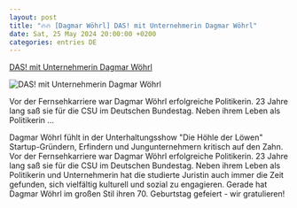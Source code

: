```yaml
---
layout: post
title: "🔥🔥 [Dagmar Wöhrl] DAS! mit Unternehmerin Dagmar Wöhrl"
date: Sat, 25 May 2024 20:00:00 +0200
categories: entries DE
---
```

[DAS! mit Unternehmerin Dagmar Wöhrl](https://www.ndr.de/fernsehen/sendungen/das/DAS-mit-Unternehmerin-Dagmar-Woehrl,dasx36342.html)

![DAS! mit Unternehmerin Dagmar Wöhrl](https://www.ndr.de/fernsehen/screenshot1754354_v-contentxl.jpg)

Vor der Fernsehkarriere war Dagmar Wöhrl erfolgreiche Politikerin. 23 Jahre lang saß sie für die CSU im Deutschen Bundestag. Neben ihrem Leben als Politikerin ...

Dagmar Wöhrl fühlt in der Unterhaltungsshow "Die Höhle der Löwen" Startup-Gründern, Erfindern und Jungunternehmern kritisch auf den Zahn. Vor der Fernsehkarriere war Dagmar Wöhrl erfolgreiche Politikerin. 23 Jahre lang saß sie für die CSU im Deutschen Bundestag. Neben ihrem Leben als Politikerin und Unternehmerin hat die studierte Juristin auch immer die Zeit gefunden, sich vielfältig kulturell und sozial zu engagieren. Gerade hat Dagmar Wöhrl im großen Stil ihren 70. Geburtstag gefeiert - wir gratulieren!


